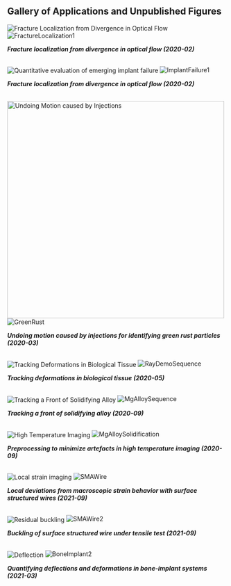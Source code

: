 ## Gallery of Applications and Unpublished Figures

<picture>
  <img src="Figures/FractureLocalization2.png" title="Fracture Localization from Divergence in Optical Flow" align="center">
  <img alt="FractureLocalization1">
</picture>
<br>

***Fracture localization from divergence in optical flow (2020-02)***
<br>
<br>

<picture>
  <img src="Figures/ImplantFailure.png" title="Quantitative evaluation of emerging implant failure" align="center">
  <img alt="ImplantFailure1">
</picture>
<br>

***Fracture localization from divergence in optical flow (2020-02)***
<br>
<br>

<picture>
  <img src="Figures/GreenRust Identification.png" width=500 title="Undoing Motion caused by Injections" align="center">
  <img alt="GreenRust">
</picture>
<br>

***Undoing motion caused by injections for identifying green rust particles (2020-03)***
<br>
<br>

<picture>
  <img src="Figures/ray_timesequence.gif" title="Tracking Deformations in Biological Tissue" align="center">
  <img alt="RayDemoSequence">
</picture>
<br>

***Tracking deformations in biological tissue (2020-05)***
<br>
<br>

<picture>
  <img src="Figures/02-Demo_MgAlloyTracking.gif" title="Tracking a Front of Solidifying Alloy" align="center">
  <img alt="MgAlloySequence">
</picture>
<br>

***Tracking a front of solidifying alloy (2020-09)***
<br>
<br>

<picture>
  <img src="Figures/00-ImagePreprocessing.png" title="High Temperature Imaging" align="center">
  <img alt="MgAlloySolidification">
</picture>
<br>

***Preprocessing to minimize artefacts in high temperature imaging (2020-09)***
<br>
<br>

<picture>
  <img src="Figures/SMAWire.png" title="Local strain imaging" align="center">
  <img alt="SMAWire">
</picture>
<br>

***Local deviations from macroscopic strain behavior with surface structured wires (2021-09)***
<br>
<br>

<picture>
  <img src="Figures/NewBuckling.gif" title="Residual buckling" align="center">
  <img alt="SMAWire2">
</picture>
<br>

***Buckling of surface structured wire under tensile test (2021-09)***
<br>
<br>

<picture>
  <img src="Figures/Florian_V2.png" title="Deflection" align="center">
  <img alt="BoneImplant2">
</picture>
<br>

***Quantifying deflections and deformations in bone-implant systems (2021-03)***
<br>

